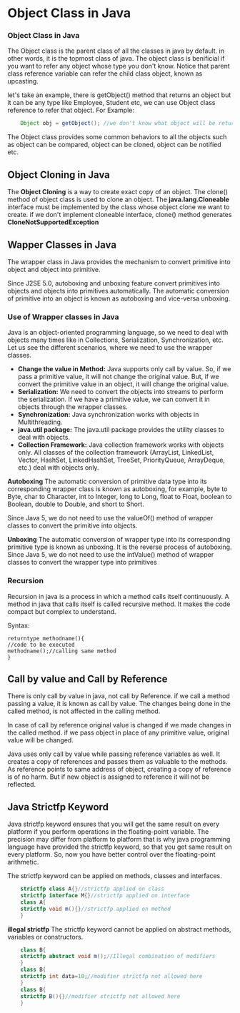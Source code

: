 # Object Class in Java

### **Object Class in Java**

The Object class is the parent class of all the classes in java by default. in other words, it is the topmost class of java.
The object class is benificial if you want to refer any object whose type you don't know. Notice that parent class reference variable can refer the child class object, known as upcasting.

let's take an example, there is getObject() method that returns an object but it can be any type like Employee, Student etc, we can use Object class reference to refer that object. For Example:

```java
    Object obj = getObject(); //we don't know what object will be returned from this method.

```

The Object class provides some common behaviors to all the objects such as object can be compared, object can be cloned, object can be notified etc.

## Object Cloning in Java

The **Object Cloning** is a way to create exact copy of an object. The clone() method of object class is used to clone an object.
The **java.lang.Cloneable** interface must be implemented by the class whose object clone we want to create. if we don't implement cloneable interface, clone() method generates **CloneNotSupportedException**

## Wapper Classes in Java

The wrapper class in Java provides the mechanism to convert primitive into object and object into primitive.

Since J2SE 5.0, autoboxing and unboxing feature convert primitives into objects and objects into primitives automatically. The automatic conversion of primitive into an object is known as autoboxing and vice-versa unboxing.

### Use of Wrapper classes in Java

Java is an object-oriented programming language, so we need to deal with objects many times like in Collections, Serialization, Synchronization, etc. Let us see the different scenarios, where we need to use the wrapper classes.

- **Change the value in Method:** Java supports only call by value. So, if we pass a primitive value, it will not change the original value. But, if we convert the primitive value in an object, it will change the original value.
- **Serialization:** We need to convert the objects into streams to perform the serialization. If we have a primitive value, we can convert it in objects through the wrapper classes.
- **Synchronization:** Java synchronization works with objects in Multithreading.
- **java.util package:** The java.util package provides the utility classes to deal with objects.
- **Collection Framework:** Java collection framework works with objects only. All classes of the collection framework (ArrayList, LinkedList, Vector, HashSet, LinkedHashSet, TreeSet, PriorityQueue, ArrayDeque, etc.) deal with objects only.

**Autoboxing**
The automatic conversion of primitive data type into its corresponding wrapper class is known as autoboxing, for example, byte to Byte, char to Character, int to Integer, long to Long, float to Float, boolean to Boolean, double to Double, and short to Short.

Since Java 5, we do not need to use the valueOf() method of wrapper classes to convert the primitive into objects.

**Unboxing**
The automatic conversion of wrapper type into its corresponding primitive type is known as unboxing. It is the reverse process of autoboxing.
Since Java 5, we do not need to use the intValue() method of wrapper classes to convert the wrapper type into primitives

### Recursion

Recursion in java is a process in which a method calls itself continuously. A method in java that calls itself is called recursive method.
It makes the code compact but complex to understand.

Syntax:

```
returntype methodname(){
//code to be executed
methodname();//calling same method
}
```

## Call by value and Call by Reference

There is only call by value in java, not call by Reference. if we call a method passing a value, it is known as call by value. The changes being done in the called method, is not affected in the calling method.

In case of call by reference original value is changed if we made changes in the called method. if we pass object in place of any primitive value, original value will be changed.

Java uses only call by value while passing reference variables as well. It creates a copy of references and passes them as valuable to the methods. As reference points to same address of object, creating a copy of reference is of no harm. But if new object is assigned to reference it will not be reflected.

## Java Strictfp Keyword

Java strictfp keyword ensures that you will get the same result on every platform if you perform operations in the floating-point variable. The precision may differ from platform to platform that is why java programming language have provided the strictfp keyword, so that you get same result on every platform. So, now you have better control over the floating-point arithmetic.

The strictfp keyword can be applied on methods, classes and interfaces.

```java
    strictfp class A{}//strictfp applied on class
    strictfp interface M{}//strictfp applied on interface
    class A{
    strictfp void m(){}//strictfp applied on method
    }
```

**illegal strictfp**
The strictfp keyword cannot be applied on abstract methods, variables or constructors.

```java
    class B{
    strictfp abstract void m();//Illegal combination of modifiers
    }
    class B{
    strictfp int data=10;//modifier strictfp not allowed here
    }
    class B{
    strictfp B(){}//modifier strictfp not allowed here
    }
```
